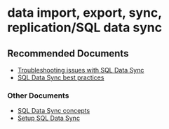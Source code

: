 <properties
	pageTitle="data import, export, sync, replication/SQL data sync"
	description="data import, export, sync, replication/SQL data sync"
	service="microsoft.sql"
	resource="servers"
	authors="emlisa"
    authorAlias="emlisa"
	displayOrder=""
	selfHelpType="generic"
	supportTopicIds="32630455"
	productPesIds="13491"
	cloudEnvironments="public"
/>

# data import, export, sync, replication/SQL data sync

## **Recommended Documents**

* [Troubleshooting issues with SQL Data Sync](https://docs.microsoft.com/azure/sql-database/sql-database-troubleshoot-data-sync?WT.mc_id=pid:13491:sid:32630455/)<br>
* [SQL Data Sync best practices](https://docs.microsoft.com/azure/sql-database/sql-database-best-practices-data-sync?WT.mc_id=pid:13491:sid:32630455/)<br>

### **Other Documents**

* [SQL Data Sync concepts](https://docs.microsoft.com/azure/sql-database/sql-database-sync-data?WT.mc_id=pid:13491:sid:32630455/)<br>
* [Setup SQL Data Sync](https://docs.microsoft.com/azure/sql-database/sql-database-get-started-sql-data-sync?WT.mc_id=pid:13491:sid:32630455/)
